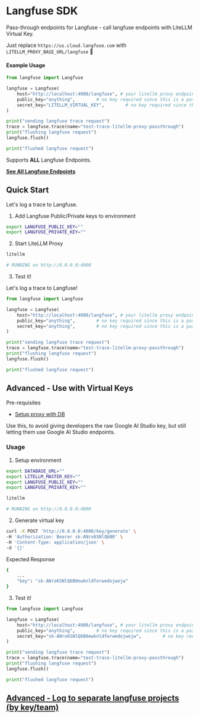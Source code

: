 # Langfuse SDK

Pass-through endpoints for Langfuse - call langfuse endpoints with LiteLLM Virtual Key.

Just replace `https://us.cloud.langfuse.com` with `LITELLM_PROXY_BASE_URL/langfuse` 🚀

#### **Example Usage**
```python
from langfuse import Langfuse

langfuse = Langfuse(
    host="http://localhost:4000/langfuse", # your litellm proxy endpoint
    public_key="anything",        # no key required since this is a pass through
    secret_key="LITELLM_VIRTUAL_KEY",        # no key required since this is a pass through
)

print("sending langfuse trace request")
trace = langfuse.trace(name="test-trace-litellm-proxy-passthrough")
print("flushing langfuse request")
langfuse.flush()

print("flushed langfuse request")
```

Supports **ALL** Langfuse Endpoints.

[**See All Langfuse Endpoints**](https://api.reference.langfuse.com/)

## Quick Start

Let's log a trace to Langfuse.

1. Add Langfuse Public/Private keys to environment

```bash
export LANGFUSE_PUBLIC_KEY=""
export LANGFUSE_PRIVATE_KEY=""
```

2. Start LiteLLM Proxy 

```bash
litellm

# RUNNING on http://0.0.0.0:4000
```

3. Test it! 

Let's log a trace to Langfuse! 

```python
from langfuse import Langfuse

langfuse = Langfuse(
    host="http://localhost:4000/langfuse", # your litellm proxy endpoint
    public_key="anything",        # no key required since this is a pass through
    secret_key="anything",        # no key required since this is a pass through
)

print("sending langfuse trace request")
trace = langfuse.trace(name="test-trace-litellm-proxy-passthrough")
print("flushing langfuse request")
langfuse.flush()

print("flushed langfuse request")
```


## Advanced - Use with Virtual Keys 

Pre-requisites
- [Setup proxy with DB](../proxy/virtual_keys.md#setup)

Use this, to avoid giving developers the raw Google AI Studio key, but still letting them use Google AI Studio endpoints.

### Usage

1. Setup environment

```bash
export DATABASE_URL=""
export LITELLM_MASTER_KEY=""
export LANGFUSE_PUBLIC_KEY=""
export LANGFUSE_PRIVATE_KEY=""
```

```bash
litellm

# RUNNING on http://0.0.0.0:4000
```

2. Generate virtual key 

```bash
curl -X POST 'http://0.0.0.0:4000/key/generate' \
-H 'Authorization: Bearer sk-ANro6SNlQ6B0' \
-H 'Content-Type: application/json' \
-d '{}'
```

Expected Response 

```bash
{
    ...
    "key": "sk-ANro6SNlQ6B0ewknldferwedojwojw"
}
```

3. Test it! 


```python
from langfuse import Langfuse

langfuse = Langfuse(
    host="http://localhost:4000/langfuse", # your litellm proxy endpoint
    public_key="anything",        # no key required since this is a pass through
    secret_key="sk-ANro6SNlQ6B0ewknldferwedojwojw",        # no key required since this is a pass through
)

print("sending langfuse trace request")
trace = langfuse.trace(name="test-trace-litellm-proxy-passthrough")
print("flushing langfuse request")
langfuse.flush()

print("flushed langfuse request")
```

## [Advanced - Log to separate langfuse projects (by key/team)](../proxy/team_logging.md)
